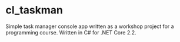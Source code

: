 # cl_taskman
Simple task manager console app written as a workshop project for a programming course. Written in C# for .NET Core 2.2.

